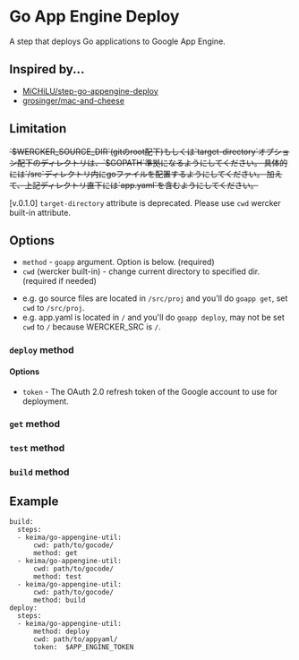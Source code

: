 # Go App Engine Deploy

A step that deploys Go applications to Google App Engine.

## Inspired by...

- [MiCHiLU/step-go-appengine-deploy](https://github.com/MiCHiLU/step-go-appengine-deploy)
- [grosinger/mac-and-cheese](https://github.com/tgrosinger/mac-and-cheese)

## Limitation

<del>
`$WERCKER_SOURCE_DIR`(gitのroot配下)もしくは`target-directory`オプション配下のディレクトリは、`$GOPATH`準拠になるようにしてください。
具体的には`/src`ディレクトリ内にgoファイルを配置するようにしてください。
加えて、上記ディレクトリ直下には`app.yaml`を含むようにしてください。
</del>

[v.0.1.0] `target-directory` attribute is deprecated. Please use `cwd` wercker built-in attribute. 

## Options

* `method` - `goapp` argument. Option is below. (required)
* `cwd` (wercker built-in) - change current directory to specified dir. (required if needed)
 - e.g. go source files are located in `/src/proj` and you'll do `goapp get`, set `cwd` to `/src/proj`.
 - e.g. app.yaml is located in `/` and you'll do `goapp deploy`, may not be set `cwd` to `/` because WERCKER_SRC is `/`.

### `deploy` method

#### Options

* `token` - The OAuth 2.0 refresh token of the Google account to use for deployment.

### `get` method

### `test` method

### `build` method

## Example

```
build:
  steps:
  - keima/go-appengine-util:
      cwd: path/to/gocode/
      method: get
  - keima/go-appengine-util:
      cwd: path/to/gocode/
      method: test
  - keima/go-appengine-util:
      cwd: path/to/gocode/
      method: build
deploy:
  steps:
  - keima/go-appengine-util:
      method: deploy
      cwd: path/to/appyaml/
      token:  $APP_ENGINE_TOKEN
```
